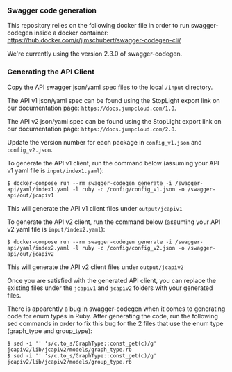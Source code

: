 ### Swagger code generation

This repository relies on the following docker file in order to run swagger-codegen inside a docker container:
https://hub.docker.com/r/jimschubert/swagger-codegen-cli/

We're currently using the version 2.3.0 of swagger-codegen.


### Generating the API Client

Copy the API swagger json/yaml spec files to the local `/input` directory.

The API v1 json/yaml spec can be found using the StopLight export link on our documentation page: `https://docs.jumpcloud.com/1.0`.

The API v2 json/yaml spec can be found using the StopLight export link on our documentation page: `https://docs.jumpcloud.com/2.0`.

Update the version number for each package in `config_v1.json` and `config_v2.json`.

To generate the API v1 client, run the command below (assuming your API v1 yaml file is `input/index1.yaml`):  

```
$ docker-compose run --rm swagger-codegen generate -i /swagger-api/yaml/index1.yaml -l ruby -c /config/config_v1.json -o /swagger-api/out/jcapiv1
```
This will generate the API v1 client files under `output/jcapiv1`

To generate the API v2 client, run the command below (assuming your API v2 yaml file is `input/index2.yaml`):  

```
$ docker-compose run --rm swagger-codegen generate -i /swagger-api/yaml/index2.yaml -l ruby -c /config/config_v2.json -o /swagger-api/out/jcapiv2
```
This will generate the API v2 client files under `output/jcapiv2`

Once you are satisfied with the generated API client, you can replace the existing files under the `jcapiv1` and `jcapiv2` folders with your generated files.


There is apparently a bug in swagger-codegen when it comes to generating code for enum types in Ruby.
After generating the code, run the following sed commands in order to fix this bug for the 2 files that use the enum type (graph_type and group_type):
```
$ sed -i '' 's/c.to_s/GraphType::const_get(c)/g' jcapiv2/lib/jcapiv2/models/graph_type.rb
$ sed -i '' 's/c.to_s/GraphType::const_get(c)/g' jcapiv2/lib/jcapiv2/models/group_type.rb
```
